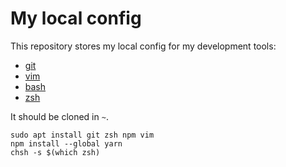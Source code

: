 # My local config

This repository stores my local config for my development tools:

- [git](https://git-scm.com/docs)
- [vim](https://vimhelp.org/)
- [bash](https://www.gnu.org/software/bash/manual/bash.html)
- [zsh](https://zsh.sourceforge.io/Doc/Release/zsh_toc.html)

It should be cloned in `~`.

```
sudo apt install git zsh npm vim
npm install --global yarn
chsh -s $(which zsh)
```
